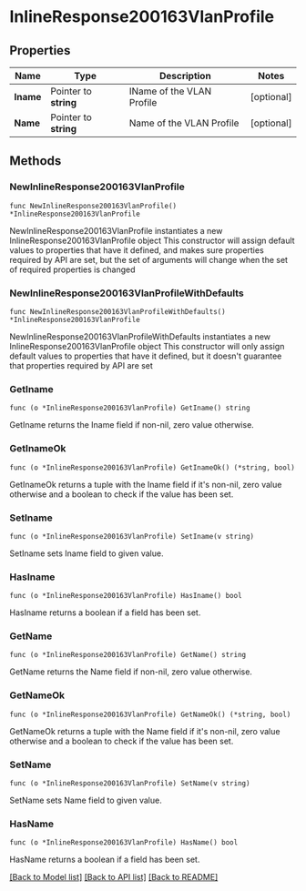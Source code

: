 # InlineResponse200163VlanProfile

## Properties

Name | Type | Description | Notes
------------ | ------------- | ------------- | -------------
**Iname** | Pointer to **string** | IName of the VLAN Profile | [optional] 
**Name** | Pointer to **string** | Name of the VLAN Profile | [optional] 

## Methods

### NewInlineResponse200163VlanProfile

`func NewInlineResponse200163VlanProfile() *InlineResponse200163VlanProfile`

NewInlineResponse200163VlanProfile instantiates a new InlineResponse200163VlanProfile object
This constructor will assign default values to properties that have it defined,
and makes sure properties required by API are set, but the set of arguments
will change when the set of required properties is changed

### NewInlineResponse200163VlanProfileWithDefaults

`func NewInlineResponse200163VlanProfileWithDefaults() *InlineResponse200163VlanProfile`

NewInlineResponse200163VlanProfileWithDefaults instantiates a new InlineResponse200163VlanProfile object
This constructor will only assign default values to properties that have it defined,
but it doesn't guarantee that properties required by API are set

### GetIname

`func (o *InlineResponse200163VlanProfile) GetIname() string`

GetIname returns the Iname field if non-nil, zero value otherwise.

### GetInameOk

`func (o *InlineResponse200163VlanProfile) GetInameOk() (*string, bool)`

GetInameOk returns a tuple with the Iname field if it's non-nil, zero value otherwise
and a boolean to check if the value has been set.

### SetIname

`func (o *InlineResponse200163VlanProfile) SetIname(v string)`

SetIname sets Iname field to given value.

### HasIname

`func (o *InlineResponse200163VlanProfile) HasIname() bool`

HasIname returns a boolean if a field has been set.

### GetName

`func (o *InlineResponse200163VlanProfile) GetName() string`

GetName returns the Name field if non-nil, zero value otherwise.

### GetNameOk

`func (o *InlineResponse200163VlanProfile) GetNameOk() (*string, bool)`

GetNameOk returns a tuple with the Name field if it's non-nil, zero value otherwise
and a boolean to check if the value has been set.

### SetName

`func (o *InlineResponse200163VlanProfile) SetName(v string)`

SetName sets Name field to given value.

### HasName

`func (o *InlineResponse200163VlanProfile) HasName() bool`

HasName returns a boolean if a field has been set.


[[Back to Model list]](../README.md#documentation-for-models) [[Back to API list]](../README.md#documentation-for-api-endpoints) [[Back to README]](../README.md)


